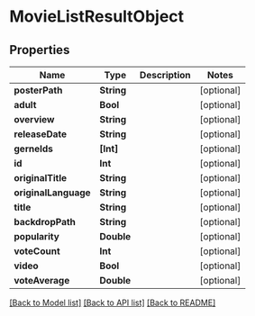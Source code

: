 # MovieListResultObject

## Properties
Name | Type | Description | Notes
------------ | ------------- | ------------- | -------------
**posterPath** | **String** |  | [optional] 
**adult** | **Bool** |  | [optional] 
**overview** | **String** |  | [optional] 
**releaseDate** | **String** |  | [optional] 
**gerneIds** | **[Int]** |  | [optional] 
**id** | **Int** |  | [optional] 
**originalTitle** | **String** |  | [optional] 
**originalLanguage** | **String** |  | [optional] 
**title** | **String** |  | [optional] 
**backdropPath** | **String** |  | [optional] 
**popularity** | **Double** |  | [optional] 
**voteCount** | **Int** |  | [optional] 
**video** | **Bool** |  | [optional] 
**voteAverage** | **Double** |  | [optional] 

[[Back to Model list]](../README.md#documentation-for-models) [[Back to API list]](../README.md#documentation-for-api-endpoints) [[Back to README]](../README.md)


